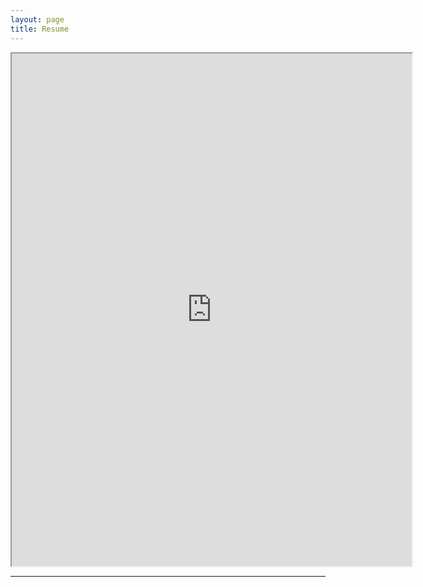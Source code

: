 ```yaml
---
layout: page
title: Resume
---
```



<iframe src="https://drive.google.com/file/d/10WQFrIfN30BjMiB3UApYmBRsVxk6ClKa/preview" width="640" height="820" allow="autoplay"></iframe>

---
